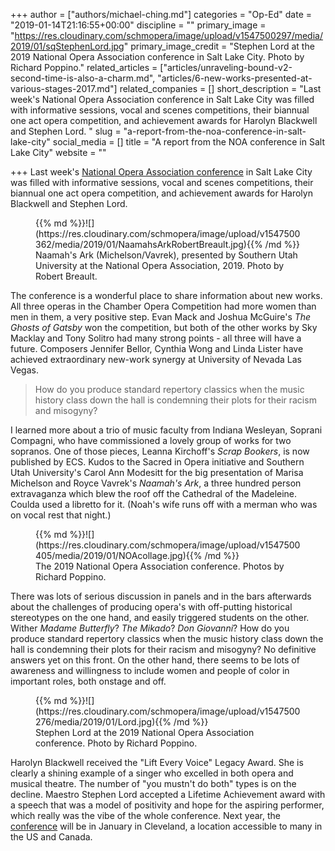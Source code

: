 +++
author = ["authors/michael-ching.md"]
categories = "Op-Ed"
date = "2019-01-14T21:16:55+00:00"
discipline = ""
primary_image = "https://res.cloudinary.com/schmopera/image/upload/v1547500297/media/2019/01/sqStephenLord.jpg"
primary_image_credit = "Stephen Lord at the 2019 National Opera Association conference in Salt Lake City. Photo by Richard Poppino."
related_articles = ["articles/unraveling-bound-v2-second-time-is-also-a-charm.md", "articles/6-new-works-presented-at-various-stages-2017.md"]
related_companies = []
short_description = "Last week's National Opera Association conference in Salt Lake City was filled with informative sessions, vocal and scenes competitions, their biannual one act opera competition, and achievement awards for Harolyn Blackwell and Stephen Lord. "
slug = "a-report-from-the-noa-conference-in-salt-lake-city"
social_media = []
title = "A report from the NOA conference in Salt Lake City"
website = ""

+++
Last week's [National Opera Association conference](https://www.noa.org/conference.html) in Salt Lake City was filled with informative sessions, vocal and scenes competitions, their biannual one act opera competition, and achievement awards for Harolyn Blackwell and Stephen Lord.

<figure data-type="image"> {{% md %}}![](https://res.cloudinary.com/schmopera/image/upload/v1547500362/media/2019/01/NaamahsArkRobertBreault.jpg){{% /md %}}

<figcaption>Naamah's Ark (Michelson/Vavrek), presented by Southern Utah University at the National Opera Association, 2019. Photo by Robert Breault.</figcaption>

</figure>

The conference is a wonderful place to share information about new works. All three operas in the Chamber Opera Competition had more women than men in them, a very positive step. Evan Mack and Joshua McGuire's _The Ghosts of Gatsby_ won the competition, but both of the other works by Sky Macklay and Tony Solitro had many strong points - all three will have a future. Composers Jennifer Bellor, Cynthia Wong and Linda Lister have achieved extraordinary new-work synergy at University of Nevada Las Vegas.

>How do you produce standard repertory classics when the music history class down the hall is condemning their plots for their racism and misogyny?

I learned more about a trio of music faculty from Indiana Wesleyan, Soprani Compagni, who have commissioned a lovely group of works for two sopranos. One of those pieces, Leanna Kirchoff's _Scrap Bookers_, is now published by ECS. Kudos to the Sacred in Opera initiative and Southern Utah University's Carol Ann Modesitt for the big presentation of Marisa Michelson and Royce Vavrek's _Naamah's Ark_, a three hundred person extravaganza which blew the roof off the Cathedral of the Madeleine. Coulda used a libretto for it. (Noah's wife runs off with a merman who was on vocal rest that night.)

<figure data-type="image"> {{% md %}}![](https://res.cloudinary.com/schmopera/image/upload/v1547500405/media/2019/01/NOAcollage.jpg){{% /md %}}

<figcaption>The 2019 National Opera Association conference. Photos by Richard Poppino.</figcaption>

</figure>

There was lots of serious discussion in panels and in the bars afterwards about the challenges of producing opera's with off-putting historical stereotypes on the one hand, and easily triggered students on the other. Wither _Madame Butterfly_? _The Mikado_? _Don Giovanni_? How do you produce standard repertory classics when the music history class down the hall is condemning their plots for their racism and misogyny? No definitive answers yet on this front. On the other hand, there seems to be lots of awareness and willingness to include women and people of color in important roles, both onstage and off.

<figure data-type="image"> {{% md %}}![](https://res.cloudinary.com/schmopera/image/upload/v1547500276/media/2019/01/Lord.jpg){{% /md %}}

<figcaption>Stephen Lord at the 2019 National Opera Association conference. Photo by Richard Poppino.</figcaption>

</figure>

Harolyn Blackwell received the "Lift Every Voice" Legacy Award. She is clearly a shining example of a singer who excelled in both opera and musical theatre. The number of "you mustn't do both" types is on the decline. Maestro Stephen Lord accepted a Lifetime Achievement award with a speech that was a model of positivity and hope for the aspiring performer, which really was the vibe of the whole conference. Next year, the [conference](https://www.noa.org/conference.html) will be in January in Cleveland, a location accessible to many in the US and Canada.